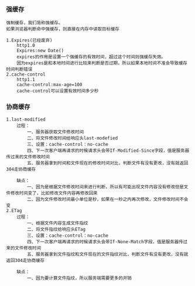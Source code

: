### 强缓存
    强制缓存，我们简称强缓存。
    如果浏览器判断命中强缓存，则直接在内存中读取目标缓存

    1.Expires(已经废弃)
        http1.0
        Expires:new Date()
        expires的作用是设置一个强缓存的有效时间，超过这个时间则强缓存失效。
        因为expires是和本地时间进行比较来判断是否过期，所以如果本地时间不准会导致缓存时间判断错误
    2.cache-control
        http1.1
        cache-control:max-age=100
        cache-control可以设置有效时间多少秒

### 协商缓存
    1.last-modified
        过程：
            一、服务器获取文件修改时间
            二、将文件修改时间给响应头last-modefied
            三、设置：cache-control：no-cache
            四、下一次客户端再请求的时候请求头会带If-Modified-Since字段，值是服务器传过来的文件修改时间
            五、服务器拿到时间和文件现在的修改时间对比，判断文件有没有更改，没有就返回304走协商缓存

        缺点：
            一、因为是根据文件修改时间来进行判断，所以有可能出现文件内容没有修改但是文件修改时间变了，比如修改文件内容再修改回来
            二、因为文件修改时间最小单位是秒，如果在一秒之内再次修改，文件修改时间不会变
    2.ETag 
        过程：
            一、根据文件内容生成文件指纹
            二、将文件指纹给响应头ETag
            三、设置：cache-control：no-cache
            四、下一次客户端再请求的时候请求头会带If-None-Match字段，值是服务器传过来的文件修改时间
            五、服务器拿到文件指纹和文件现在的文件指纹对比，判断文件有没有更改，没有就返回304走协商缓存
        
        缺点：
            一、因为要计算文件指纹，所以服务端需要更多的开销